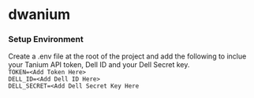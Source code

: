 # dwanium

### Setup Environment
Create a .env file at the root of the project and add the following to inclue your Tanium API token, Dell ID and your Dell Secret key.  
`TOKEN=<Add Token Here>`  
`DELL_ID=<Add Dell ID Here>`  
`DELL_SECRET=<Add Dell Secret Key Here`

